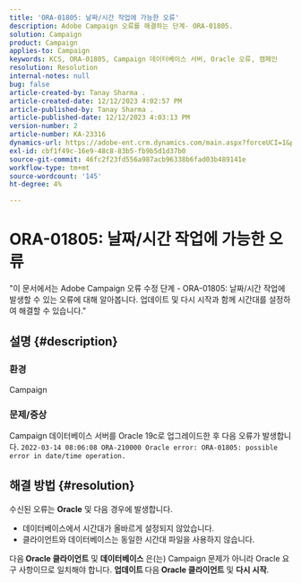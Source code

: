 ```yaml
---
title: 'ORA-01805: 날짜/시간 작업에 가능한 오류'
description: Adobe Campaign 오류를 해결하는 단계- ORA-01805.
solution: Campaign
product: Campaign
applies-to: Campaign
keywords: KCS, ORA-01805, Campaign 데이터베이스 서버, Oracle 오류, 캠페인
resolution: Resolution
internal-notes: null
bug: false
article-created-by: Tanay Sharma .
article-created-date: 12/12/2023 4:02:57 PM
article-published-by: Tanay Sharma .
article-published-date: 12/12/2023 4:03:13 PM
version-number: 2
article-number: KA-23316
dynamics-url: https://adobe-ent.crm.dynamics.com/main.aspx?forceUCI=1&pagetype=entityrecord&etn=knowledgearticle&id=ed0b64e4-0799-ee11-be37-6045bd006b25
exl-id: cbf1f49c-16e9-48c8-83b5-fb9b5d1d37b0
source-git-commit: 46fc2f23fd556a987acb96338b6fad03b489141e
workflow-type: tm+mt
source-wordcount: '145'
ht-degree: 4%

---
```


# ORA-01805: 날짜/시간 작업에 가능한 오류


&quot;이 문서에서는 Adobe Campaign 오류 수정 단계 - ORA-01805: 날짜/시간 작업에 발생할 수 있는 오류에 대해 알아봅니다. 업데이트 및 다시 시작과 함께 시간대를 설정하여 해결할 수 있습니다.&quot;

## 설명 {#description}


### <b>환경</b>

Campaign



### <b>문제/증상</b>

Campaign 데이터베이스 서버를 Oracle 19c로 업그레이드한 후 다음 오류가 발생합니다. `2022-03-14 08:06:08 ORA-210000 Oracle error: ORA-01805: possible error in date/time operation.`


## 해결 방법 {#resolution}


수신된 오류는 <b>Oracle</b> 및 다음 경우에 발생합니다.

- 데이터베이스에서 시간대가 올바르게 설정되지 않았습니다.
- 클라이언트와 데이터베이스는 동일한 시간대 파일을 사용하지 않습니다.


다음<b> Oracle 클라이언트</b> 및 <b>데이터베이스</b> 은(는) Campaign 문제가 아니라 Oracle 요구 사항이므로 일치해야 합니다. <b>업데이트 </b>다음<b> Oracle 클라이언트</b> 및 <b>다시 시작</b>.
